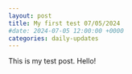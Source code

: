 ```yaml
---
layout: post
title: My first test 07/05/2024
#date: 2024-07-05 12:00:00 +0000
categories: daily-updates
---
```


This is my test post. Hello!
